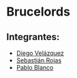 # Brucelords 

## Integrantes:
- [Diego Velázquez](https://github.com/DiegoVelazqz)
- [Sebastián Rojas](https://github.com/Sreddx)
- [Pablo Blanco](https://github.com/pablo-blancoc)

